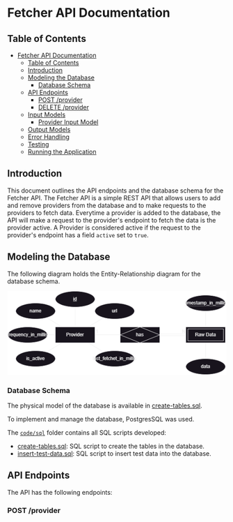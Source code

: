 # Fetcher API Documentation

## Table of Contents

- [Fetcher API Documentation](#fetcher-api-documentation)
  - [Table of Contents](#table-of-contents)
  - [Introduction](#introduction)
  - [Modeling the Database](#modeling-the-database)
    - [Database Schema](#database-schema)
  - [API Endpoints](#api-endpoints)
    - [POST /provider](#post-provider)
    - [DELETE /provider](#delete-provider)
  - [Input Models](#input-models)
    - [Provider Input Model](#provider-input-model)
  - [Output Models](#output-models)
  - [Error Handling](#error-handling)
  - [Testing](#testing)
  - [Running the Application](#running-the-application)

## Introduction

This document outlines the API endpoints and the database schema for the Fetcher API.
The Fetcher API is a simple REST API that allows users to add and remove providers from the database and to make 
requests to the providers to fetch data.
Everytime a provider is added to the database, the API will make a request to the provider's endpoint to fetch the data 
is the provider active.
A Provider is considered active if the request to the provider's endpoint has a field `active` set to `true`.

## Modeling the Database

The following diagram holds the Entity-Relationship diagram for the database schema.

![ER Diagram - Fetcher API](./../../docs/ER_Diagram_fetcher.drawio.png)

### Database Schema

The physical model of the database is available in [create-tables.sql](src/sql/create-tables.sql).

To implement and manage the database, PostgresSQL was used.

The [`code/sql`](src/sql) folder contains all SQL scripts developed:
- [create-tables.sql](src/sql/create-tables.sql): SQL script to create the tables in the database.
- [insert-test-data.sql](src/sql/insert-test-data.sql): SQL script to insert test data into the database.

## API Endpoints

The API has the following endpoints:

### POST /provider
